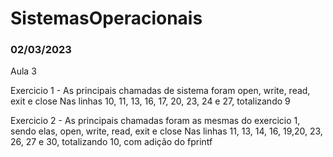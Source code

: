 # SistemasOperacionais

### 02/03/2023

Aula 3

Exercicio 1 -
As principais chamadas de sistema foram open, write, read, exit e close
Nas linhas 10, 11, 13, 16, 17, 20, 23, 24 e 27, totalizando 9

Exercicio 2 -
As principais chamadas foram as mesmas do exercicio 1, sendo elas, open, write, read, exit e close
Nas linhas 11, 13, 14, 16, 19,20, 23, 26, 27 e 30, totalizando 10, com adição do fprintf
